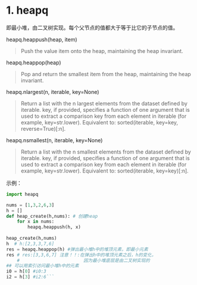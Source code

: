 
# 1. heapq
即最小堆，由二叉树实现。每个父节点的值都大于等于比它的子节点的值。

heapq.heappush(heap, item)
>Push the value item onto the heap, maintaining the heap invariant.

heapq.heappop(heap)
>Pop and return the smallest item from the heap, maintaining the heap invariant.

heapq.nlargest(n, iterable, key=None)
>Return a list with the n largest elements from the dataset defined by iterable. key, if provided, specifies a function of one argument that is used to extract a comparison key from each element in iterable (for example, key=str.lower). Equivalent to: sorted(iterable, key=key, reverse=True)[:n].

heapq.nsmallest(n, iterable, key=None)
>Return a list with the n smallest elements from the dataset defined by iterable. key, if provided, specifies a function of one argument that is used to extract a comparison key from each element in iterable (for example, key=str.lower). Equivalent to: sorted(iterable, key=key)[:n].

示例：
```python
import heapq

nums = [1,3,2,6,3]
h = []
def heap_create(h,nums): # 创建heap
    for x in nums:
        heapq.heappush(h, x)
    
heap_create(h,nums)
h  # h:[2,3,3,7,6]  
res = heapq.heappop(h) #弹出最小堆h中的堆顶元素，即最小元素
res # res:[3,3,6,7] 注意！！:在弹出h中的堆顶元素之后，h的变化，
    #                        因为最小堆底层是由二叉树实现的
## 可以用索引访问最小堆h中的元素
i0 = h[0] #i0:3
i2 = h[3] #i2:6```